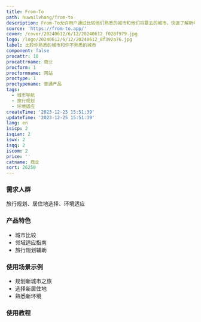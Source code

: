 ```yaml
---
title: From-To
path: huwailvhang/from-to
description: From-To允许用户通过比较他们熟悉的城市和他们将要去的城市，快速了解新地方。它通过对比用户已知的邻域帮助用户快速适应新环境。
source: 'https://from-to.app/'
cover: /cover/20240612/6/12/20240612_f028f979.jpg
logo: /logo/20240612/6/12/20240612_8f392a76.jpg
label: 比较你熟悉的城市和你不熟悉的城市
component: false
procattr: 10
procattrname: 商业
procform: 1
procformname: 网站
proctype: 1
proctypename: 普通产品
tags:
  - 城市导航
  - 旅行规划
  - 环境适应
createTime: '2023-12-25 15:51:39'
updateTime: '2023-12-25 15:51:39'
lang: en
isicp: 2
isqian: 2
iswx: 2
isqq: 2
iscom: 2
price: ''
catname: 商业
sort: 26250
---
```




### 需求人群
旅行规划、居住地选择、环境适应

### 产品特色
- 城市比较
- 邻域适应指南
- 旅行规划辅助

### 使用场景示例
- 规划新城市之旅
- 选择新居住地
- 熟悉新环境

### 使用教程


  
